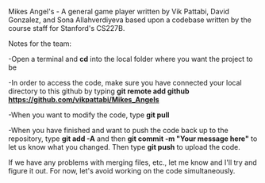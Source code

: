 
Mikes Angel's - A general game player written by Vik Pattabi, David Gonzalez, and Sona Allahverdiyeva based upon a codebase written by the course staff for Stanford's CS227B.

Notes for the team:

-Open a terminal and **cd** into the local folder where you want the project to be

-In order to access the code, make sure you have connected your local directory to this github by typing **git remote add github https://github.com/vikpattabi/Mikes_Angels**

-When you want to modify the code, type **git pull**

-When you have finished and want to push the code back up to the repository, type **git add -A** and then **git commit -m "Your message here"** to let us know what you changed. Then type **git push** to upload the code. 


If we have any problems with merging files, etc., let me know and I'll try and figure it out. For now, let's avoid working on the code simultaneously. 